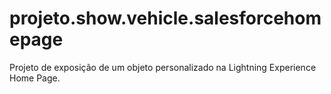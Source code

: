 # projeto.show.vehicle.salesforcehomepage
Projeto de exposição de um objeto personalizado na Lightning Experience Home Page.
